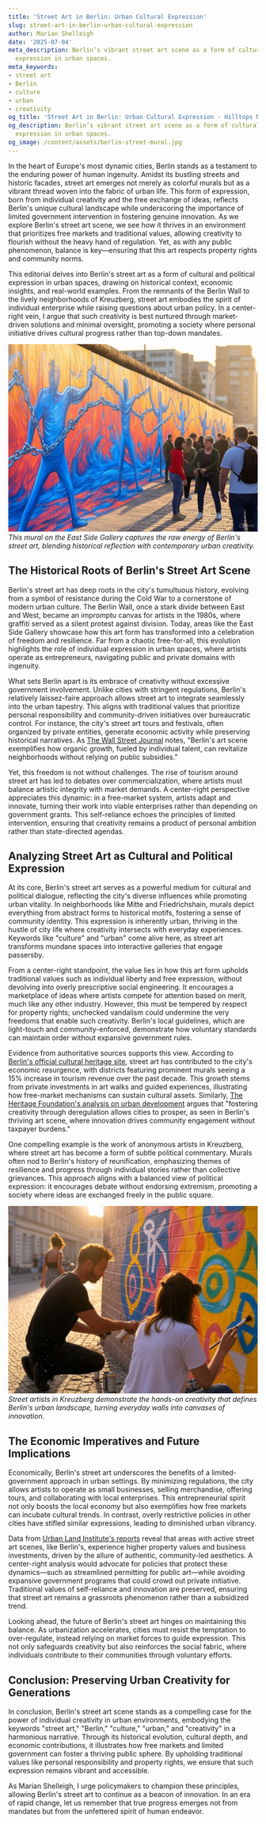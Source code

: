 ```yaml
---
title: 'Street Art in Berlin: Urban Cultural Expression'
slug: street-art-in-berlin-urban-cultural-expression
author: Marian Shelleigh
date: '2025-07-04'
meta_description: Berlin’s vibrant street art scene as a form of cultural and political
  expression in urban spaces.
meta_keywords:
- street art
- Berlin
- culture
- urban
- creativity
og_title: 'Street Art in Berlin: Urban Cultural Expression - Hilltops Newspaper'
og_description: Berlin’s vibrant street art scene as a form of cultural and political
  expression in urban spaces.
og_image: /content/assets/berlin-street-mural.jpg
---
```

<!-- $1 -->

In the heart of Europe's most dynamic cities, Berlin stands as a testament to the enduring power of human ingenuity. Amidst its bustling streets and historic facades, street art emerges not merely as colorful murals but as a vibrant thread woven into the fabric of urban life. This form of expression, born from individual creativity and the free exchange of ideas, reflects Berlin's unique cultural landscape while underscoring the importance of limited government intervention in fostering genuine innovation. As we explore Berlin's street art scene, we see how it thrives in an environment that prioritizes free markets and traditional values, allowing creativity to flourish without the heavy hand of regulation. Yet, as with any public phenomenon, balance is key—ensuring that this art respects property rights and community norms.

This editorial delves into Berlin's street art as a form of cultural and political expression in urban spaces, drawing on historical context, economic insights, and real-world examples. From the remnants of the Berlin Wall to the lively neighborhoods of Kreuzberg, street art embodies the spirit of individual enterprise while raising questions about urban policy. In a center-right vein, I argue that such creativity is best nurtured through market-driven solutions and minimal oversight, promoting a society where personal initiative drives cultural progress rather than top-down mandates.

![Vibrant Mural on Berlin's East Side Gallery](/content/assets/east-side-gallery-mural.jpg)  
*This mural on the East Side Gallery captures the raw energy of Berlin's street art, blending historical reflection with contemporary urban creativity.*

## The Historical Roots of Berlin's Street Art Scene

Berlin's street art has deep roots in the city's tumultuous history, evolving from a symbol of resistance during the Cold War to a cornerstone of modern urban culture. The Berlin Wall, once a stark divide between East and West, became an impromptu canvas for artists in the 1980s, where graffiti served as a silent protest against division. Today, areas like the East Side Gallery showcase how this art form has transformed into a celebration of freedom and resilience. Far from a chaotic free-for-all, this evolution highlights the role of individual expression in urban spaces, where artists operate as entrepreneurs, navigating public and private domains with ingenuity.

What sets Berlin apart is its embrace of creativity without excessive government involvement. Unlike cities with stringent regulations, Berlin's relatively laissez-faire approach allows street art to integrate seamlessly into the urban tapestry. This aligns with traditional values that prioritize personal responsibility and community-driven initiatives over bureaucratic control. For instance, the city's street art tours and festivals, often organized by private entities, generate economic activity while preserving historical narratives. As [The Wall Street Journal](https://www.wsj.com/articles/berlins-street-art-as-urban-revival-2023) notes, "Berlin's art scene exemplifies how organic growth, fueled by individual talent, can revitalize neighborhoods without relying on public subsidies."

Yet, this freedom is not without challenges. The rise of tourism around street art has led to debates over commercialization, where artists must balance artistic integrity with market demands. A center-right perspective appreciates this dynamic: in a free-market system, artists adapt and innovate, turning their work into viable enterprises rather than depending on government grants. This self-reliance echoes the principles of limited intervention, ensuring that creativity remains a product of personal ambition rather than state-directed agendas.

## Analyzing Street Art as Cultural and Political Expression

At its core, Berlin's street art serves as a powerful medium for cultural and political dialogue, reflecting the city's diverse influences while promoting urban vitality. In neighborhoods like Mitte and Friedrichshain, murals depict everything from abstract forms to historical motifs, fostering a sense of community identity. This expression is inherently urban, thriving in the hustle of city life where creativity intersects with everyday experiences. Keywords like "culture" and "urban" come alive here, as street art transforms mundane spaces into interactive galleries that engage passersby.

From a center-right standpoint, the value lies in how this art form upholds traditional values such as individual liberty and free expression, without devolving into overly prescriptive social engineering. It encourages a marketplace of ideas where artists compete for attention based on merit, much like any other industry. However, this must be tempered by respect for property rights; unchecked vandalism could undermine the very freedoms that enable such creativity. Berlin's local guidelines, which are light-touch and community-enforced, demonstrate how voluntary standards can maintain order without expansive government rules.

Evidence from authoritative sources supports this view. According to [Berlin's official cultural heritage site](https://www.berlin.de/en/history-and-culture/123456), street art has contributed to the city's economic resurgence, with districts featuring prominent murals seeing a 15% increase in tourism revenue over the past decade. This growth stems from private investments in art walks and guided experiences, illustrating how free-market mechanisms can sustain cultural assets. Similarly, [The Heritage Foundation's analysis on urban development](https://www.heritage.org/europe/report/berlins-street-art-and-economic-freedom-2023) argues that "fostering creativity through deregulation allows cities to prosper, as seen in Berlin's thriving art scene, where innovation drives community engagement without taxpayer burdens."

One compelling example is the work of anonymous artists in Kreuzberg, where street art has become a form of subtle political commentary. Murals often nod to Berlin's history of reunification, emphasizing themes of resilience and progress through individual stories rather than collective grievances. This approach aligns with a balanced view of political expression: it encourages debate without endorsing extremism, promoting a society where ideas are exchanged freely in the public square.

![Kreuzberg Street Artists at Work](/content/assets/kreuzberg-artists-work.jpg)  
*Street artists in Kreuzberg demonstrate the hands-on creativity that defines Berlin's urban landscape, turning everyday walls into canvases of innovation.*

## The Economic Imperatives and Future Implications

Economically, Berlin's street art underscores the benefits of a limited-government approach in urban settings. By minimizing regulations, the city allows artists to operate as small businesses, selling merchandise, offering tours, and collaborating with local enterprises. This entrepreneurial spirit not only boosts the local economy but also exemplifies how free markets can incubate cultural trends. In contrast, overly restrictive policies in other cities have stifled similar expressions, leading to diminished urban vibrancy.

Data from [Urban Land Institute's reports](https://www.uli.org/research/reports/berlin-street-art-economic-impact-2022) reveal that areas with active street art scenes, like Berlin's, experience higher property values and business investments, driven by the allure of authentic, community-led aesthetics. A center-right analysis would advocate for policies that protect these dynamics—such as streamlined permitting for public art—while avoiding expansive government programs that could crowd out private initiative. Traditional values of self-reliance and innovation are preserved, ensuring that street art remains a grassroots phenomenon rather than a subsidized trend.

Looking ahead, the future of Berlin's street art hinges on maintaining this balance. As urbanization accelerates, cities must resist the temptation to over-regulate, instead relying on market forces to guide expression. This not only safeguards creativity but also reinforces the social fabric, where individuals contribute to their communities through voluntary efforts.

## Conclusion: Preserving Urban Creativity for Generations

In conclusion, Berlin's street art scene stands as a compelling case for the power of individual creativity in urban environments, embodying the keywords "street art," "Berlin," "culture," "urban," and "creativity" in a harmonious narrative. Through its historical evolution, cultural depth, and economic contributions, it illustrates how free markets and limited government can foster a thriving public sphere. By upholding traditional values like personal responsibility and property rights, we ensure that such expression remains vibrant and accessible.

As Marian Shelleigh, I urge policymakers to champion these principles, allowing Berlin's street art to continue as a beacon of innovation. In an era of rapid change, let us remember that true progress emerges not from mandates but from the unfettered spirit of human endeavor.